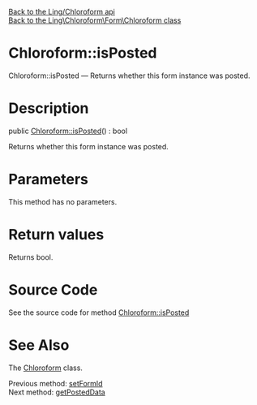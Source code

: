 [Back to the Ling/Chloroform api](https://github.com/lingtalfi/Chloroform/blob/master/doc/api/Ling/Chloroform.md)<br>
[Back to the Ling\Chloroform\Form\Chloroform class](https://github.com/lingtalfi/Chloroform/blob/master/doc/api/Ling/Chloroform/Form/Chloroform.md)


Chloroform::isPosted
================



Chloroform::isPosted — Returns whether this form instance was posted.




Description
================


public [Chloroform::isPosted](https://github.com/lingtalfi/Chloroform/blob/master/doc/api/Ling/Chloroform/Form/Chloroform/isPosted.md)() : bool




Returns whether this form instance was posted.




Parameters
================

This method has no parameters.


Return values
================

Returns bool.








Source Code
===========
See the source code for method [Chloroform::isPosted](https://github.com/lingtalfi/Chloroform/blob/master/Form/Chloroform.php#L90-L93)


See Also
================

The [Chloroform](https://github.com/lingtalfi/Chloroform/blob/master/doc/api/Ling/Chloroform/Form/Chloroform.md) class.

Previous method: [setFormId](https://github.com/lingtalfi/Chloroform/blob/master/doc/api/Ling/Chloroform/Form/Chloroform/setFormId.md)<br>Next method: [getPostedData](https://github.com/lingtalfi/Chloroform/blob/master/doc/api/Ling/Chloroform/Form/Chloroform/getPostedData.md)<br>

